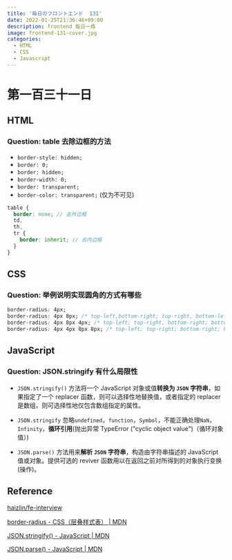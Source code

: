 ```yaml
---
title: '毎日のフロントエンド  131'
date: 2022-01-25T21:36:46+09:00
description: frontend 每日一练
image: frontend-131-cover.jpg
categories:
  - HTML
  - CSS
  - Javascript
---
```


# 第一百三十一日

## HTML

### **Question:** table 去除边框的方法

- `border-style: hidden;`
- `border: 0;`
- `border: hidden;`
- `border-width: 0;`
- `border: transparent;`
- `border-color: transparent;` (仅为不可见)

```scss
table {
  border: none; // 去外边框
  td,
  th,
  tr {
    border: inherit; // 去内边框
  }
}
```

## CSS

### **Question:** 举例说明实现圆角的方式有哪些

```css
border-radius: 4px;
border-radius: 4px 8px; /* top-left,bottom-right; top-right, bottom-left */
border-radius: 4px 8px 4px; /* top-left; top-right, bottom-right; bottom-left */
border-radius: 4px 4px 8px 8px; /* top-left; top-right; bottom-right; bottom-left */
```

## JavaScript

### **Question:** JSON.stringify 有什么局限性

- `JSON.stringify()` 方法将一个 JavaScript 对象或值**转换为 `JSON` 字符串**，如果指定了一个 replacer 函数，则可以选择性地替换值，或者指定的 replacer 是数组，则可选择性地仅包含数组指定的属性。

- `JSON.stringify` 忽略`undefined`，`function`，`Symbol`，不能正确处理`NaN`，`Infinity`，**循环引用**(抛出异常 TypeError ("cyclic object value")（循环对象值）)

- `JSON.parse()` 方法用来**解析 `JSON` 字符串**，构造由字符串描述的 JavaScript 值或对象。提供可选的 reviver 函数用以在返回之前对所得到的对象执行变换(操作)。

## Reference

[haizlin/fe-interview](https://github.com/haizlin/fe-interview/blob/master/category/history.md)

[border-radius - CSS（层叠样式表） | MDN](https://developer.mozilla.org/zh-CN/docs/Web/CSS/border-radius)

[JSON.stringify() - JavaScript | MDN](https://developer.mozilla.org/zh-CN/docs/Web/JavaScript/Reference/Global_Objects/JSON/stringify)

[JSON.parse() - JavaScript | MDN](https://developer.mozilla.org/zh-CN/docs/Web/JavaScript/Reference/Global_Objects/JSON/parse)
